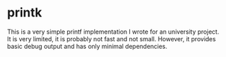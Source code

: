 printk
======

This is a very simple printf implementation I wrote for an university project.
It is very limited, it is probably not fast and not small. However, it provides
basic debug output and has only minimal dependencies.


